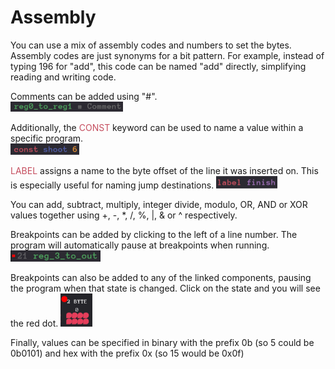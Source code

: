 # Assembly

You can use a mix of assembly codes and numbers to set the bytes. Assembly codes are just synonyms for a bit pattern. For example, instead of typing 196 for "add", this code can be named "add" directly, simplifying reading and writing code.

Comments can be added using "#".  
![](../.assets/comment.png)

Additionally, the <span style="color: #c54d5e">CONST</span> keyword can be used to name a value within a specific program.  
![](../.assets/const.png)

<span style="color: #c54d5e">LABEL</span> assigns a name to the byte offset of the line it was inserted on. This is especially useful for naming jump destinations.
![](../.assets/label.png)

You can add, subtract, multiply, integer divide, modulo, OR, AND or XOR values together using +, -, \*, /, %, |, & or ^ respectively.

Breakpoints can be added by clicking to the left of a line number. The program will automatically pause at breakpoints when running.  
![](../.assets/breakpoint.png)

Breakpoints can also be added to any of the linked components, pausing the program when that state is changed. Click on the state and you will see the red dot.
![](../.assets/breakpoint_state.png)

Finally, values can be specified in binary with the prefix 0b (so 5 could be 0b0101) and hex with the prefix 0x (so 15 would be 0x0f)
